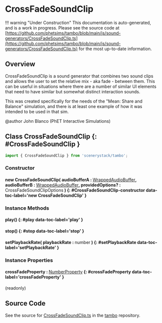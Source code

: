 # CrossFadeSoundClip

!!! warning "Under Construction"
    This documentation is auto-generated, and is a work in progress. Please see the source code at
    [https://github.com/phetsims/tambo/blob/main/js/sound-generators/CrossFadeSoundClip.ts](https://github.com/phetsims/tambo/blob/main/js/sound-generators/CrossFadeSoundClip.ts) for the most up-to-date information.

## Overview

CrossFadeSoundClip is a sound generator that combines two sound clips and allows the user to set the relative mix -
aka fade - between them.  This can be useful in situations where there are a number of similar UI elements that need
to have similar but somewhat distinct interaction sounds.

This was created specifically for the needs of the "Mean: Share and Balance" simulation, and there is at least one
example of how it was intended to be used in that sim.

@author John Blanco (PhET Interactive Simulations)

## Class CrossFadeSoundClip {: #CrossFadeSoundClip }


```js
import { CrossFadeSoundClip } from 'scenerystack/tambo';
```
### Constructor

#### new CrossFadeSoundClip( audioBufferA : <span style="font-weight: 400;">[WrappedAudioBuffer](../tambo/WrappedAudioBuffer.md)</span>, audioBufferB : <span style="font-weight: 400;">[WrappedAudioBuffer](../tambo/WrappedAudioBuffer.md)</span>, providedOptions? : <span style="font-weight: 400;">CrossFadeSoundClipOptions</span> ) {: #CrossFadeSoundClip-constructor data-toc-label='new CrossFadeSoundClip' }

### Instance Methods

#### play() {: #play data-toc-label='play' }

#### stop() {: #stop data-toc-label='stop' }

#### setPlaybackRate( playbackRate : <span style="font-weight: 400;"><span style="color: hsla(calc(var(--md-hue) + 180deg),80%,40%,1);">number</span></span> ) {: #setPlaybackRate data-toc-label='setPlaybackRate' }

### Instance Properties

#### crossFadeProperty : <span style="font-weight: 400;">[NumberProperty](../axon/NumberProperty.md)</span> {: #crossFadeProperty data-toc-label='crossFadeProperty' }

(readonly)



## Source Code

See the source for [CrossFadeSoundClip.ts](https://github.com/phetsims/tambo/blob/main/js/sound-generators/CrossFadeSoundClip.ts) in the [tambo](https://github.com/phetsims/tambo) repository.
